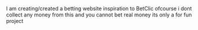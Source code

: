 I am creating/created a betting website inspiration to BetClic ofcourse i dont collect any money from this and you cannot bet real money its only a for fun project

